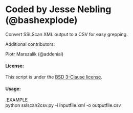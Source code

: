 # Coded by Jesse Nebling (@bashexplode)
Convert SSLScan XML output to a CSV for easy grepping.

Additional contributors:

Piotr Marszalik (@addenial)

#### License:

This script is under the [BSD 3-Clause license](https://raw.githubusercontent.com/bashexplode/Invoke-LateralMovement/master/LICENSE).

#### Usage:
.EXAMPLE  
python sslscan2csv.py -i inputfile.xml -o outputfile.csv

